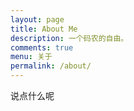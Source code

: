 ```yaml
---
layout: page
title: About Me
description: 一个码农的自由。
comments: true
menu: 关于
permalink: /about/
---
```


说点什么呢
